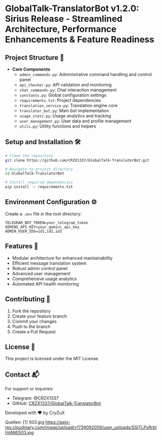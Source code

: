 # GlobalTalk-TranslatorBot v1.2.0: Sirius Release - Streamlined Architecture, Performance Enhancements & Feature Readiness

## Project Structure 📁

- **Core Components**
  - `admin_commands.py`: Administrative command handling and control panel
  - `api_checker.py`: API validation and monitoring
  - `chat_commands.py`: Chat interaction management
  - `constants.py`: Global configuration settings
  - `requirements.txt`: Project dependencies
  - `translation_service.py`: Translation engine core
  - `translator_bot.py`: Main bot implementation
  - `usage_stats.py`: Usage analytics and tracking
  - `user_management.py`: User data and profile management
  - `utils.py`: Utility functions and helpers

## Setup and Installation 🛠️

```bash
# Clone the repository
git clone https://github.com/CRZX1337/GlobalTalk-TranslatorBot.git

# Navigate to project directory
cd GlobalTalk-TranslatorBot

# Install required dependencies
pip install -r requirements.txt
```

## Environment Configuration ⚙️

Create a `.env` file in the root directory:

```env
TELEGRAM_BOT_TOKEN=your_telegram_token
GEMINI_API_KEY=your_gemini_api_key
ADMIN_USER_IDS=id1,id2,id3
```

## Features 🚀

- Modular architecture for enhanced maintainability
- Efficient message translation system
- Robust admin control panel
- Advanced user management
- Comprehensive usage analytics
- Automated API health monitoring

## Contributing 🤝

1. Fork the repository
2. Create your feature branch
3. Commit your changes
4. Push to the branch
5. Create a Pull Request

## License 📄

This project is licensed under the MIT License.

## Contact 📬

For support or inquiries:
- Telegram: @CRZX1337
- GitHub: [CRZX1337/GlobalTalk-TranslatorBot](https://github.com/CRZX1337/GlobalTalk-TranslatorBot)

Developed with ❤️ by CryZuX

Quellen:
[1] 503.jpg https://pplx-res.cloudinary.com/image/upload/v1739092059/user_uploads/SSjTLPsRrblhVAM/503.jpg
